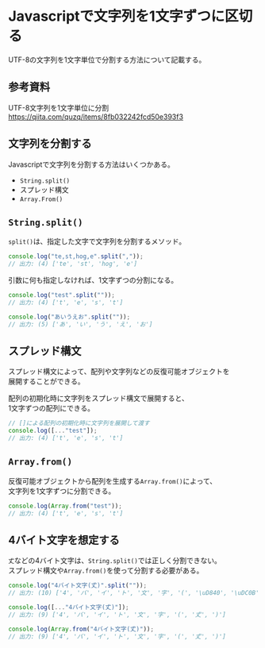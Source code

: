 # Javascriptで文字列を1文字ずつに区切る
UTF-8の文字列を1文字単位で分割する方法について記載する。

## 参考資料
UTF-8文字列を1文字単位に分割  
<https://qiita.com/quzq/items/8fb032242fcd50e393f3>

## 文字列を分割する
Javascriptで文字列を分割する方法はいくつかある。

* `String.split()`
* スプレッド構文
* `Array.From()`

## `String.split()`
`split()`は、指定した文字で文字列を分割するメソッド。
```Javascript
console.log("te,st,hog,e".split(","));
// 出力: (4) ['te', 'st', 'hog', 'e']
```

引数に何も指定しなければ、1文字ずつの分割になる。
```Javascript
console.log("test".split(""));
// 出力: (4) ['t', 'e', 's', 't']

console.log("あいうえお".split(""));
// 出力: (5) ['あ', 'い', 'う', 'え', 'お']
```

## スプレッド構文
スプレッド構文によって、配列や文字列などの反復可能オブジェクトを  
展開することができる。

配列の初期化時に文字列をスプレッド構文で展開すると、  
1文字ずつの配列にできる。

```Javascript
// []による配列の初期化時に文字列を展開して渡す
console.log([..."test"]);
// 出力: (4) ['t', 'e', 's', 't']
```

## `Array.from()`
反復可能オブジェクトから配列を生成する`Array.from()`によって、  
文字列を1文字ずつに分割できる。

```Javascript
console.log(Array.from("test"));
// 出力: (4) ['t', 'e', 's', 't']
```

## 4バイト文字を想定する
`𠀋`などの4バイト文字は、`String.split()`では正しく分割できない。  
スプレッド構文や`Array.from()`を使って分割する必要がある。

```Javascript
console.log("4バイト文字(𠀋)".split(""));
// 出力: (10) ['4', 'バ', 'イ', 'ト', '文', '字', '(', '\uD840', '\uDC0B', ')']

console.log([..."4バイト文字(𠀋)"]);
// 出力: (9) ['4', 'バ', 'イ', 'ト', '文', '字', '(', '𠀋', ')']

console.log(Array.from("4バイト文字(𠀋)"));
// 出力: (9) ['4', 'バ', 'イ', 'ト', '文', '字', '(', '𠀋', ')']
```